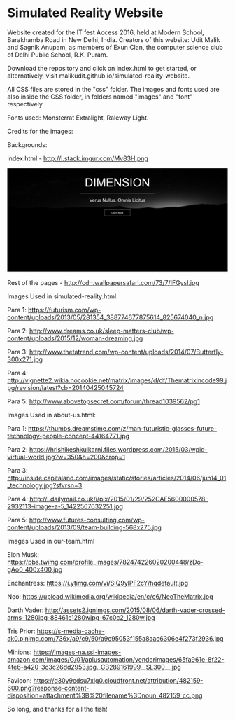 # Simulated Reality Website
Website created for the IT fest Access 2016, held at Modern School, Barakhamba Road in New Delhi, India.
Creators of this website: Udit Malik and Sagnik Anupam, as members of Exun Clan, the computer science club of Delhi Public School, R.K. Puram.

Download the repository and click on index.html to get started, or alternatively, visit malikudit.github.io/simulated-reality-website.

All CSS files are stored in the "css" folder. 
The images and fonts used are also inside the CSS folder, in folders named "images" and "font" respectively.

Fonts used: Monsterrat Extralight, Raleway Light.

Credits for the images:

Backgrounds:

index.html - http://i.stack.imgur.com/Mv83H.png

![Screenshot](screenshot1.PNG)

Rest of the pages - http://cdn.wallpapersafari.com/73/7/IFGysl.jpg

Images Used in simulated-reality.html:

Para 1: https://futurism.com/wp-content/uploads/2013/05/281354_388774677875614_825674040_n.jpg

Para 2: http://www.dreams.co.uk/sleep-matters-club/wp-content/uploads/2015/12/woman-dreaming.jpg

Para 3: http://www.thetatrend.com/wp-content/uploads/2014/07/Butterfly-300x271.jpg

Para 4: http://vignette2.wikia.nocookie.net/matrix/images/d/df/Thematrixincode99.jpg/revision/latest?cb=20140425045724

Para 5: http://www.abovetopsecret.com/forum/thread1039562/pg1

Images Used in about-us.html:

Para 1: https://thumbs.dreamstime.com/z/man-futuristic-glasses-future-technology-people-concept-44164771.jpg

Para 2: https://hrishikeshkulkarni.files.wordpress.com/2015/03/wpid-virtual-world.jpg?w=350&h=200&crop=1

Para 3: http://inside.capitaland.com/images/static/stories/articles/2014/06/jun14_01_technology.jpg?sfvrsn=3

Para 4: http://i.dailymail.co.uk/i/pix/2015/01/29/252CAF5600000578-2932113-image-a-5_1422567632251.jpg

Para 5: http://www.futures-consulting.com/wp-content/uploads/2013/09/team-building-568x275.jpg

Images Used in our-team.html

Elon Musk:   https://pbs.twimg.com/profile_images/782474226020200448/zDo-gAo0_400x400.jpg 

Enchantress: https://i.ytimg.com/vi/SIQ9ylPF2cY/hqdefault.jpg 

Neo: 	     https://upload.wikimedia.org/wikipedia/en/c/c6/NeoTheMatrix.jpg

Darth Vader: http://assets2.ignimgs.com/2015/08/06/darth-vader-crossed-arms-1280jpg-88461e1280wjpg-67c0c2_1280w.jpg

Tris Prior:  https://s-media-cache-ak0.pinimg.com/736x/a9/c9/50/a9c95053f155a8aac6306e4f273f2936.jpg

Minions:     https://images-na.ssl-images-amazon.com/images/G/01/aplusautomation/vendorimages/65fa961e-8f22-4fe6-a420-3c3c26dd2953.jpg._CB289161999__SL300__.jpg

Favicon: https://d30y9cdsu7xlg0.cloudfront.net/attribution/482159-600.png?response-content-disposition=attachment%3B%20filename%3Dnoun_482159_cc.png

So long, and thanks for all the fish!
